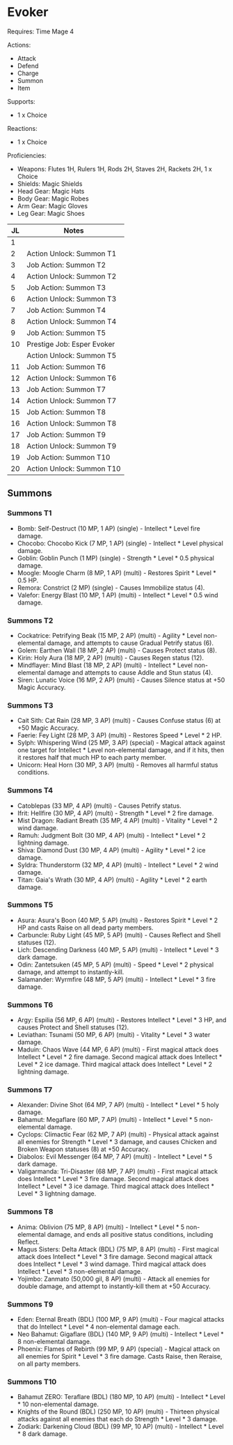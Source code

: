 # Evoker

Requires: Time Mage 4

Actions:

- Attack
- Defend
- Charge
- Summon
- Item

Supports:

- 1 x Choice

Reactions:

- 1 x Choice

Proficiencies:

- Weapons: Flutes 1H, Rulers 1H, Rods 2H, Staves 2H, Rackets 2H, 1 x Choice
- Shields: Magic Shields
- Head Gear: Magic Hats
- Body Gear: Magic Robes
- Arm Gear: Magic Gloves
- Leg Gear: Magic Shoes

| JL | Notes |
| --- | --- |
| 1 | 
| 2 | Action Unlock: Summon T1
| 3 | Job Action: Summon T2
| 4 | Action Unlock: Summon T2
| 5 | Job Action: Summon T3
| 6 | Action Unlock: Summon T3
| 7 | Job Action: Summon T4
| 8 | Action Unlock: Summon T4
| 9 | Job Action: Summon T5
| 10 | Prestige Job: Esper Evoker
|    | Action Unlock: Summon T5
| 11 | Job Action: Summon T6
| 12 | Action Unlock: Summon T6
| 13 | Job Action: Summon T7
| 14 | Action Unlock: Summon T7
| 15 | Job Action: Summon T8
| 16 | Action Unlock: Summon T8
| 17 | Job Action: Summon T9
| 18 | Action Unlock: Summon T9
| 19 | Job Action: Summon T10
| 20 | Action Unlock: Summon T10

## Summons

### Summons T1

- Bomb: Self-Destruct (10 MP, 1 AP) (single) - Intellect * Level fire damage.
- Chocobo: Chocobo Kick (7 MP, 1 AP) (single) - Intellect * Level physical damage.
- Goblin: Goblin Punch (1 MP) (single) - Strength * Level * 0.5 physical damage.
- Moogle: Moogle Charm (8 MP, 1 AP) (multi) - Restores Spirit * Level * 0.5 HP.
- Remora: Constrict (2 MP) (single) - Causes Immobilize status (4).
- Valefor: Energy Blast (10 MP, 1 AP) (multi) - Intellect * Level * 0.5 wind damage.

### Summons T2

- Cockatrice: Petrifying Beak (15 MP, 2 AP) (multi) - Agility * Level non-elemental damage, and attempts to cause Gradual Petrify status (6).
- Golem: Earthen Wall (18 MP, 2 AP) (multi) - Causes Protect status (8).
- Kirin: Holy Aura (18 MP, 2 AP) (multi) - Causes Regen status (12).
- Mindflayer: Mind Blast (18 MP, 2 AP) (multi) - Intellect * Level non-elemental damage and attempts to cause Addle and Stun status (4).
- Siren: Lunatic Voice (16 MP, 2 AP) (multi) - Causes Silence status at +50 Magic Accuracy.

### Summons T3

- Cait Sith: Cat Rain (28 MP, 3 AP) (multi) - Causes Confuse status (6) at +50 Magic Accuracy.
- Faerie: Fey Light (28 MP, 3 AP) (multi) - Restores Speed * Level * 2 HP.
- Sylph: Whispering Wind (25 MP, 3 AP) (special) - Magical attack against one target for Intellect * Level non-elemental damage, and if it hits, then it restores half that much HP to each party member.
- Unicorn: Heal Horn (30 MP, 3 AP) (multi) - Removes all harmful status conditions.

### Summons T4

- Catoblepas (33 MP, 4 AP) (multi) - Causes Petrify status.
- Ifrit: Hellfire (30 MP, 4 AP) (multi) - Strength * Level * 2 fire damage.
- Mist Dragon: Radiant Breath (35 MP, 4 AP) (multi) - Vitality * Level * 2 wind damage.
- Ramuh: Judgment Bolt (30 MP, 4 AP) (multi) - Intellect * Level * 2 lightning damage.
- Shiva: Diamond Dust (30 MP, 4 AP) (multi) - Agility * Level * 2 ice damage.
- Syldra: Thunderstorm (32 MP, 4 AP) (multi) - Intellect * Level * 2 wind damage.
- Titan: Gaia's Wrath (30 MP, 4 AP) (multi) - Agility * Level * 2 earth damage.

### Summons T5

- Asura: Asura's Boon (40 MP, 5 AP) (multi) - Restores Spirit * Level * 2 HP and casts Raise on all dead party members.
- Carbuncle: Ruby Light (45 MP, 5 AP) (multi) - Causes Reflect and Shell statuses (12).
- Lich: Descending Darkness (40 MP, 5 AP) (multi) - Intellect * Level * 3 dark damage.
- Odin: Zantetsuken (45 MP, 5 AP) (multi) - Speed * Level * 2 physical damage, and attempt to instantly-kill.
- Salamander: Wyrmfire (48 MP, 5 AP) (multi) - Intellect * Level * 3 fire damage.

### Summons T6

- Argy: Espilia (56 MP, 6 AP) (multi) - Restores Intellect * Level * 3 HP, and causes Protect and Shell statuses (12).
- Leviathan: Tsunami (50 MP, 6 AP) (multi) - Vitality * Level * 3 water damage.
- Maduin: Chaos Wave (44 MP, 6 AP) (multi) - First magical attack does Intellect * Level * 2 fire damage. Second magical attack does Intellect * Level * 2 ice damage. Third magical attack does Intellect * Level * 2 lightning damage.

### Summons T7

- Alexander: Divine Shot (64 MP, 7 AP) (multi) - Intellect * Level * 5 holy damage.
- Bahamut: Megaflare (60 MP, 7 AP) (multi) - Intellect * Level * 5 non-elemental damage.
- Cyclops: Climactic Fear (62 MP, 7 AP) (multi) - Physical attack against all enemies for Strength * Level * 3 damage, and causes Chicken and Broken Weapon statuses (8) at +50 Accuracy.
- Diabolos: Evil Messenger (64 MP, 7 AP) (multi) - Intellect * Level * 5 dark damage.
- Valigarmanda: Tri-Disaster (68 MP, 7 AP) (multi) - First magical attack does Intellect * Level * 3 fire damage. Second magical attack does Intellect * Level * 3 ice damage. Third magical attack does Intellect * Level * 3 lightning damage.

### Summons T8

- Anima: Oblivion (75 MP, 8 AP) (multi) - Intellect * Level * 5 non-elemental damage, and ends all positive status conditions, including Reflect.
- Magus Sisters: Delta Attack (BDL) (75 MP, 8 AP) (multi) - First magical attack does Intellect * Level * 3 fire damage. Second magical attack does Intellect * Level * 3 wind damage. Third magical attack does Intellect * Level * 3 non-elemental damage.
- Yojimbo: Zanmato (50,000 gil, 8 AP) (multi) - Attack all enemies for double damage, and attempt to instantly-kill them at +50 Accuracy.

### Summons T9

- Eden: Eternal Breath (BDL) (100 MP, 9 AP) (multi) - Four magical attacks that do Intellect * Level * 4 non-elemental damage each.
- Neo Bahamut: Gigaflare (BDL) (140 MP, 9 AP) (multi) - Intellect * Level * 8 non-elemental damage.
- Phoenix: Flames of Rebirth (99 MP, 9 AP) (special) - Magical attack on all enemies for Spirit * Level * 3 fire damage. Casts Raise, then Reraise, on all party members.

### Summons T10

- Bahamut ZERO: Teraflare (BDL) (180 MP, 10 AP) (multi) - Intellect * Level * 10 non-elemental damage.
- Knights of the Round (BDL) (250 MP, 10 AP) (multi) - Thirteen physical attacks against all enemies that each do Strength * Level * 3 damage.
- Zodiark: Darkening Cloud (BDL) (99 MP, 10 AP) (multi) - Intellect * Level * 8 dark damage.

